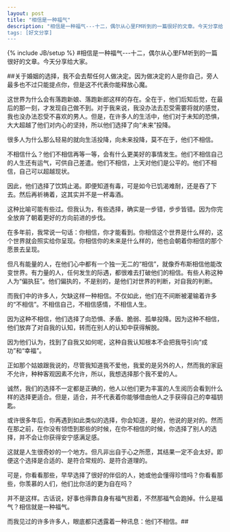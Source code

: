 ```yaml
---
layout: post
title: "相信是一种福气"
description: "相信是一种福气---十二，偶尔从心里FM听到的一篇很好的文章。今天分享给大家。关于婚姻的选择，我不会去帮任何人做决定。因为做决定的人是你自己，旁人最多也不过只能提点你，但是这不代表你能释放心魔。这世界为什么会有落跑新娘、落跑新郎这样的存在。
tags: [好文分享]
---
```

{% include JB/setup %}
#相信是一种福气---十二，偶尔从心里FM听到的一篇很好的文章。今天分享给大家。

##关于婚姻的选择，我不会去帮任何人做决定。因为做决定的人是你自己，旁人最多也不过只能提点你，但是这不代表你能释放心魔。

这世界为什么会有落跑新娘、落跑新郎这样的存在。全在于，他们后知后觉，在最后的那一刻，才发现自己做不到。对于我来说，我没办法去忍受需要将就的感觉，我也没办法忍受不喜欢的男人。但是，在许多人的生活中，他们对于未知的恐惧，大大超越了他们对内心的坚持，所以他们选择了向“未来”投降。

很多人为什么那么轻易的就向生活投降，向未来投降，莫不在于，他们不相信。

不相信什么？他们不相信再等一等，会有什么更美好的事情发生。他们不相信自己的人生还有运气，可供自己差遣。他们不相信，上天对他们是公平的。他们不相信，自己可以超越现状。

因此，他们选择了饮鸩止渴。即便知道有毒，可是如今已饥渴难耐，还是吞了下去。然后再祈祷着，这其实并不是一杯毒酒。

这种比喻可能有些过。但我认为，有些选择，确实是一步错，步步皆错。因为你完全放弃了朝着更好的方向前进的步伐。

在多年前，我常说一句话：你相信，你才能看到。你相信这个世界是什么样的，这个世界就会照实给你呈现。你相信你的未来是什么样的，他也会朝着你相信的那个愿景去呈现。

但凡有能量的人，在他们心中都有一个独一无二的“相信”，就像乔布斯相信他能改变世界。有力量的人，任何发生的际遇，都很难去打破他们的相信。有些人称这种人为“偏执狂”。他们偏执的，不是别的，是他们对世界的判断，对自我的判断。

而我们中的许多人，欠缺这样一种相信。不仅如此，他们在不间断被灌输着许多的“不相信”。不相信自己，不相信感情，不相信人生。

因为这种不相信，他们选择了向恐惧、矛盾、脆弱、孤单投降。因为这种不相信，他们放弃了对自我的认知，转而在别人的认知中获得解脱。

因为他们认为，找到了自我又如何呢，这种自我认知根本不会把我导引向“成功”和“幸福”。

正如那个姑娘跟我说的，尽管我知道我不爱他，我爱的是另外的人，然而我的家庭不允许，种种客观因素不允许，所以，我想选择那个我不爱的人。

诚然，我们的选择不一定都是正确的，他人以他们更为丰富的人生阅历会看到什么样的选择更适合。但是，适合，并不代表着你能够借由他人之手获得自己的幸福钥匙。

或许很多年后，你再遇到如此类似的选择，你会知道，是的，他说的是对的。然而在那之前，在你没有领悟到那些的时候，在你不相信的时候，你选择了别人的选择，并不会让你获得安宁感满足感。

这就是人生很奇妙的一个地方。但凡非出自于心之所愿，其结果一定不会太好。即便这个选择是合适的、是符合常规的、是符合道理的。

可是，你看看那些，早早选择了很好的伴侣的人，她或他会懂得珍惜吗？你看看那些，你羡慕的人们，他们比你活的更为自在吗？

并不是这样。古话说，好事也得靠自身有福气担着，不然那福气会跑掉。什么是福气？相信就是一种福气。

而我见过的许多许多人，眼底都只透露着一种讯息：他们不相信。##